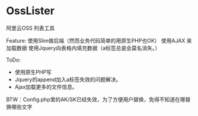 # OssLister
阿里云OSS 列表工具

Feature:
使用Slim做后端（然而业务代码简单的用原生PHP也OK）
使用AJAX 来加载数据
使用Jquery向表格内填充数据（a标签总是会莫名消失。）

ToDo:
 - 使用原生PHP写
 - Jquery的append加入a标签失效的问题解决。
 - Ajax加载更多的文件信息。

BTW：Config.php里的AK/SK已经失效，为了方便用户替换，免得不知道在哪替换哪些文字
